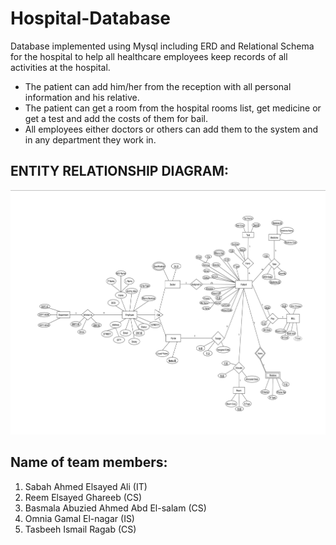 # Hospital-Database
Database implemented using Mysql including ERD and Relational Schema for the hospital to help all healthcare employees keep records of all activities at the hospital.
- The patient can add him/her from the reception with all personal information and his relative.
- The patient can get a room from the hospital rooms list, get medicine or get a test and add the costs of them for bail.
- All employees either doctors or others can add them to the system and in any department they work in.


## ENTITY RELATIONSHIP DIAGRAM:

![ENTITY RELATIONSHIP DIAGRAM](https://github.com/tasbeehismail/Hospital-Database/blob/28485d960328542c87fc50abdc1aab10432e1571/ERD.png)

## Name of team members:
1) Sabah Ahmed Elsayed Ali (IT)
2) Reem Elsayed Ghareeb (CS)
3) Basmala Abuzied Ahmed Abd El-salam (CS) 
4) Omnia Gamal El-nagar (IS)
5) Tasbeeh Ismail Ragab (CS)
